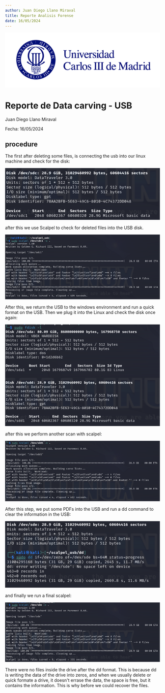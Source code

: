 ```yaml
---
author: Juan Diego Llano Miraval
title: Reporte Analisis Forense
date: 16/05/2024
---
```


![logo_it_uc3m](Logo-uc3m.jpg)

# Reporte de Data carving - USB

Juan Diego Llano Miraval

Fecha: 16/05/2024

## procedure

The first after deleting some files, is connecting the usb into our linux machine and check for the disk:


![usb1](usb1.png)

after this we use Scalpel to check for deleted files into the USB disk.


![scalpel1](scalpel1.png)

After this, we return the USB to the windows environment and run a quick format on the USB. Then we plug it into the Linux and check the disk once again:

![usb2](usb2.png)

after this we perform another scan with scalpel:

![scalpel2](scalpel2.png)

After this step, we put some PDFs into the USB and run a dd command to clear the information in the USB:


![dd](dd.png)

and finally we run a final scalpel:

![scalpel3](scalpel3.png)

There were no files inside the drive after the dd format. This is because dd is writing the data of the drive into zeros, and when we usually delete or quick formate a drive, it doesn't errase the data, the space is free, but it contains the information. This is why before we could recover the files.